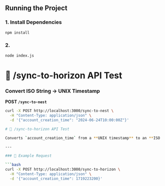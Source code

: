 ## Running the Project

### 1. Install Dependencies

```bash
npm install
```

### 2.
```bash
node index.js
```

# 🔁 /sync-to-horizon API Test
### Convert ISO String → UNIX Timestamp

**POST `/sync-to-nest`**

```bash
curl -X POST http://localhost:3000/sync-to-nest \
  -H "Content-Type: application/json" \
  -d '{"account_creation_time": "2024-06-24T10:00:00Z"}'

# 🔁 /sync-to-horizon API Test

Converts `account_creation_time` from a **UNIX timestamp** to an **ISO 8601 date string**.

---

### 🧪 Example Request

```bash
curl -X POST http://localhost:3000/sync-to-horizon \
  -H "Content-Type: application/json" \
  -d '{"account_creation_time": 1719223200}'